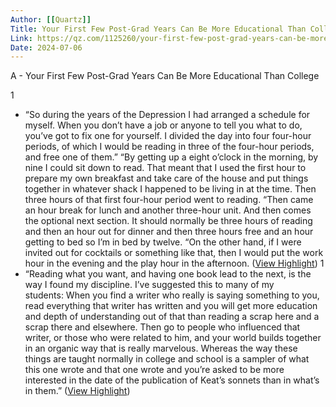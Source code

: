 ```yaml
---
Author: [[Quartz]]
Title: Your First Few Post-Grad Years Can Be More Educational Than College
Link: https://qz.com/1125260/your-first-few-post-grad-years-can-be-more-educational-than-college
Date: 2024-07-06
---
```

A - Your First Few Post-Grad Years Can Be More Educational Than College

1
- “So during the years of the Depression I had arranged a schedule for myself. When you don’t have a job or anyone to tell you what to do, you’ve got to fix one for yourself. I divided the day into four four-hour periods, of which I would be reading in three of the four-hour periods, and free one of them.”
  “By getting up a eight o’clock in the morning, by nine I could sit down to read. That meant that I used the first hour to prepare my own breakfast and take care of the house and put things together in whatever shack I happened to be living in at the time. Then three hours of that first four-hour period went to reading.
  “Then came an hour break for lunch and another three-hour unit. And then comes the optional next section. It should normally be three hours of reading and then an hour out for dinner and then three hours free and an hour getting to bed so I’m in bed by twelve.
  “On the other hand, if I were invited out for cocktails or something like that, then I would put the work hour in the evening and the play hour in the afternoon. ([View Highlight](https://read.readwise.io/read/01h5z5w1xr61zg7mchmyrk827r))
1
- “Reading what you want, and having one book lead to the next, is the way I found my discipline. I’ve suggested this to many of my students: When you find a writer who really is saying something to you, read everything that writer has written and you will get more education and depth of understanding out of that than reading a scrap here and a scrap there and elsewhere. Then go to people who influenced that writer, or those who were related to him, and your world builds together in an organic way that is really marvelous. Whereas the way these things are taught normally in college and school is a sampler of what this one wrote and that one wrote and you’re asked to be more interested in the date of the publication of Keat’s sonnets than in what’s in them.” ([View Highlight](https://read.readwise.io/read/01h5z5vbgjgsk71b7r6t4hs28a))
